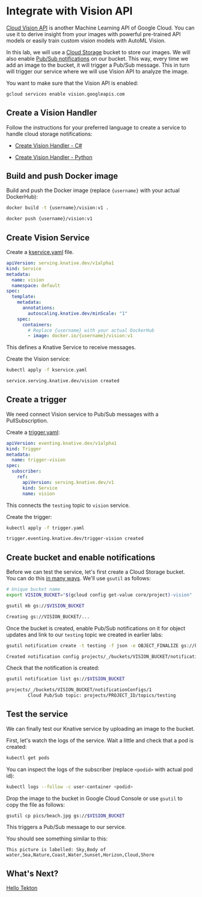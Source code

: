 # Integrate with Vision API

[Cloud Vision API](https://cloud.google.com/vision/docs) is another Machine Learning API of Google Cloud. You can use it to derive insight from your images with powerful pre-trained API models or easily train custom vision models with AutoML Vision.

In this lab, we will use a [Cloud Storage](https://cloud.google.com/storage/docs/) bucket to store our images. We will also enable [Pub/Sub notifications](https://cloud.google.com/storage/docs/pubsub-notifications) on our bucket. This way, every time we add an image to the bucket, it will trigger a Pub/Sub message. This in turn will trigger our service where we will use Vision API to analyze the image.

You want to make sure that the Vision API is enabled:

```bash
gcloud services enable vision.googleapis.com
```

## Create a Vision Handler

Follow the instructions for your preferred language to create a service to handle cloud storage notifications:

* [Create Vision Handler - C#](10-visioneventing-csharp.md)

* [Create Vision Handler - Python](10-visioneventing-python.md)

## Build and push Docker image

Build and push the Docker image (replace `{username}` with your actual DockerHub):

```bash
docker build -t {username}/vision:v1 .

docker push {username}/vision:v1
```

## Create Vision Service

Create a [kservice.yaml](../eventing/vision/kservice.yaml) file.

```yaml
apiVersion: serving.knative.dev/v1alpha1
kind: Service
metadata:
  name: vision
  namespace: default
spec:
  template:
    metadata:
      annotations:
        autoscaling.knative.dev/minScale: "1"
    spec:
      containers:
        # Replace {username} with your actual DockerHub
        - image: docker.io/{username}/vision:v1
```

This defines a Knative Service to receive messages. 

Create the Vision service:

```bash
kubectl apply -f kservice.yaml

service.serving.knative.dev/vision created
```

## Create a trigger

We need connect Vision service to Pub/Sub messages with a PullSubscription. 

Create a [trigger.yaml](../eventing/vision/trigger.yaml):

```yaml
apiVersion: eventing.knative.dev/v1alpha1
kind: Trigger
metadata:
  name: trigger-vision
spec:
  subscriber:
    ref:
      apiVersion: serving.knative.dev/v1
      kind: Service
      name: vision
```
This connects the `testing` topic to `vision` service. 

Create the trigger:

```bash
kubectl apply -f trigger.yaml

trigger.eventing.knative.dev/trigger-vision created
```

## Create bucket and enable notifications

Before we can test the service, let's first create a Cloud Storage bucket. You can do this [in many ways](https://cloud.google.com/storage/docs/creating-buckets). We'll use `gsutil` as follows:

```bash
# Unique bucket name
export VISION_BUCKET="$(gcloud config get-value core/project)-vision"

gsutil mb gs://$VISION_BUCKET

Creating gs://VISION_BUCKET/...
```

Once the bucket is created, enable Pub/Sub notifications on it for object updates and link to our `testing` topic we created in earlier labs:

```bash
gsutil notification create -t testing -f json -e OBJECT_FINALIZE gs://knative-bucket

Created notification config projects/_/buckets/VISION_BUCKET/notificationConfigs/1
```

Check that the notification is created:

```bash
gsutil notification list gs://$VISION_BUCKET

projects/_/buckets/VISION_BUCKET/notificationConfigs/1
        Cloud Pub/Sub topic: projects/PROJECT_ID/topics/testing
```

## Test the service

We can finally test our Knative service by uploading an image to the bucket.

First, let's watch the logs of the service. Wait a little and check that a pod is created:

```bash
kubectl get pods
```

You can inspect the logs of the subscriber (replace `<podid>` with actual pod id):

```bash
kubectl logs --follow -c user-container <podid>
```

Drop the image to the bucket in Google Cloud Console or use `gsutil` to copy the file as follows:

```bash
gsutil cp pics/beach.jpg gs://$VISION_BUCKET
```

This triggers a Pub/Sub message to our service.

You should see something similar to this:

```text
This picture is labelled: Sky,Body of water,Sea,Nature,Coast,Water,Sunset,Horizon,Cloud,Shore
```

## What's Next?

[Hello Tekton](11-hellotekton.md)
